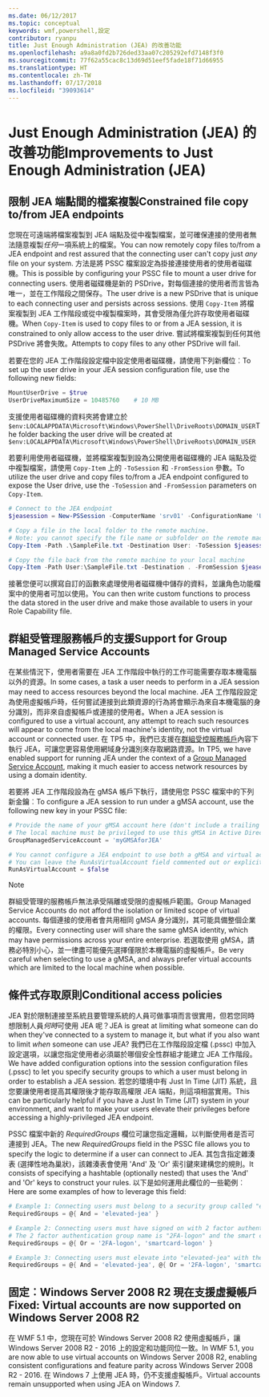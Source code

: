 ```yaml
---
ms.date: 06/12/2017
ms.topic: conceptual
keywords: wmf,powershell,設定
contributor: ryanpu
title: Just Enough Administration (JEA) 的改善功能
ms.openlocfilehash: a9a8a0fd2b726ded33aa07c205292efd7148f3f0
ms.sourcegitcommit: 77f62a55cac8c13d69d51eef5fade18f71d66955
ms.translationtype: HT
ms.contentlocale: zh-TW
ms.lasthandoff: 07/17/2018
ms.locfileid: "39093614"
---
```

# <a name="improvements-to-just-enough-administration-jea"></a><span data-ttu-id="ae4cd-103">Just Enough Administration (JEA) 的改善功能</span><span class="sxs-lookup"><span data-stu-id="ae4cd-103">Improvements to Just Enough Administration (JEA)</span></span>

## <a name="constrained-file-copy-tofrom-jea-endpoints"></a><span data-ttu-id="ae4cd-104">限制 JEA 端點間的檔案複製</span><span class="sxs-lookup"><span data-stu-id="ae4cd-104">Constrained file copy to/from JEA endpoints</span></span>

<span data-ttu-id="ae4cd-105">您現在可遠端將檔案複製到 JEA 端點及從中複製檔案，並可確保連接的使用者無法隨意複製*任何*一項系統上的檔案。</span><span class="sxs-lookup"><span data-stu-id="ae4cd-105">You can now remotely copy files to/from a JEA endpoint and rest assured that the connecting user can't copy just *any* file on your system.</span></span>
<span data-ttu-id="ae4cd-106">方法是將 PSSC 檔案設定為掛接連接使用者的使用者磁碟機。</span><span class="sxs-lookup"><span data-stu-id="ae4cd-106">This is possible by configuring your PSSC file to mount a user drive for connecting users.</span></span>
<span data-ttu-id="ae4cd-107">使用者磁碟機是新的 PSDrive，對每個連接的使用者而言皆為唯一，並在工作階段之間保存。</span><span class="sxs-lookup"><span data-stu-id="ae4cd-107">The user drive is a new PSDrive that is unique to each connecting user and persists across sessions.</span></span>
<span data-ttu-id="ae4cd-108">使用 `Copy-Item` 將檔案複製到 JEA 工作階段或從中複製檔案時，其會受限為僅允許存取使用者磁碟機。</span><span class="sxs-lookup"><span data-stu-id="ae4cd-108">When `Copy-Item` is used to copy files to or from a JEA session, it is constrained to only allow access to the user drive.</span></span>
<span data-ttu-id="ae4cd-109">嘗試將檔案複製到任何其他 PSDrive 將會失敗。</span><span class="sxs-lookup"><span data-stu-id="ae4cd-109">Attempts to copy files to any other PSDrive will fail.</span></span>

<span data-ttu-id="ae4cd-110">若要在您的 JEA 工作階段設定檔中設定使用者磁碟機，請使用下列新欄位︰</span><span class="sxs-lookup"><span data-stu-id="ae4cd-110">To set up the user drive in your JEA session configuration file, use the following new fields:</span></span>

```powershell
MountUserDrive = $true
UserDriveMaximumSize = 10485760    # 10 MB
```

<span data-ttu-id="ae4cd-111">支援使用者磁碟機的資料夾將會建立於 `$env:LOCALAPPDATA\Microsoft\Windows\PowerShell\DriveRoots\DOMAIN_USER`</span><span class="sxs-lookup"><span data-stu-id="ae4cd-111">The folder backing the user drive will be created at `$env:LOCALAPPDATA\Microsoft\Windows\PowerShell\DriveRoots\DOMAIN_USER`</span></span>

<span data-ttu-id="ae4cd-112">若要利用使用者磁碟機，並將檔案複製到設為公開使用者磁碟機的 JEA 端點及從中複製檔案，請使用 `Copy-Item` 上的 `-ToSession` 和 `-FromSession` 參數。</span><span class="sxs-lookup"><span data-stu-id="ae4cd-112">To utilize the user drive and copy files to/from a JEA endpoint configured to expose the User drive, use the `-ToSession` and `-FromSession` parameters on `Copy-Item`.</span></span>

```powershell
# Connect to the JEA endpoint
$jeasession = New-PSSession -ComputerName 'srv01' -ConfigurationName 'UserDemo'

# Copy a file in the local folder to the remote machine.
# Note: you cannot specify the file name or subfolder on the remote machine. You must exactly type "User:"
Copy-Item -Path .\SampleFile.txt -Destination User: -ToSession $jeasession

# Copy the file back from the remote machine to your local machine
Copy-Item -Path User:\SampleFile.txt -Destination . -FromSession $jeasession
```

<span data-ttu-id="ae4cd-113">接著您便可以撰寫自訂的函數來處理使用者磁碟機中儲存的資料，並讓角色功能檔案中的使用者可加以使用。</span><span class="sxs-lookup"><span data-stu-id="ae4cd-113">You can then write custom functions to process the data stored in the user drive and make those available to users in your Role Capability file.</span></span>

## <a name="support-for-group-managed-service-accounts"></a><span data-ttu-id="ae4cd-114">群組受管理服務帳戶的支援</span><span class="sxs-lookup"><span data-stu-id="ae4cd-114">Support for Group Managed Service Accounts</span></span>

<span data-ttu-id="ae4cd-115">在某些情況下，使用者需要在 JEA 工作階段中執行的工作可能需要存取本機電腦以外的資源。</span><span class="sxs-lookup"><span data-stu-id="ae4cd-115">In some cases, a task a user needs to perform in a JEA session may need to access resources beyond the local machine.</span></span>
<span data-ttu-id="ae4cd-116">JEA 工作階段設定為使用虛擬帳戶時，任何嘗試連接到此類資源的行為將會顯示為來自本機電腦的身分識別，而非來自虛擬帳戶或連接的使用者。</span><span class="sxs-lookup"><span data-stu-id="ae4cd-116">When a JEA session is configured to use a virtual account, any attempt to reach such resources will appear to come from the local machine's identity, not the virtual account or connected user.</span></span>
<span data-ttu-id="ae4cd-117">在 TP5 中，我們已支援在[群組受控服務帳戶](/previous-versions/windows/it-pro/windows-server-2012-R2-and-2012/jj128431\(v=ws.11\))內容下執行 JEA，可讓您更容易使用網域身分識別來存取網路資源。</span><span class="sxs-lookup"><span data-stu-id="ae4cd-117">In TP5, we have enabled support for running JEA under the context of a [Group Managed Service Account](/previous-versions/windows/it-pro/windows-server-2012-R2-and-2012/jj128431\(v=ws.11\)), making it much easier to access network resources by using a domain identity.</span></span>

<span data-ttu-id="ae4cd-118">若要將 JEA 工作階段設為在 gMSA 帳戶下執行，請使用您 PSSC 檔案中的下列新金鑰︰</span><span class="sxs-lookup"><span data-stu-id="ae4cd-118">To configure a JEA session to run under a gMSA account, use the following new key in your PSSC file:</span></span>

```powershell
# Provide the name of your gMSA account here (don't include a trailing $)
# The local machine must be privileged to use this gMSA in Active Directory
GroupManagedServiceAccount = 'myGMSAforJEA'

# You cannot configure a JEA endpoint to use both a gMSA and virtual account
# You can leave the RunAsVirtualAccount field commented out or explicitly set it to false
RunAsVirtualAccount = $false
```

> [!NOTE]
> <span data-ttu-id="ae4cd-119">群組受管理的服務帳戶無法承受隔離或受限的虛擬帳戶範圍。</span><span class="sxs-lookup"><span data-stu-id="ae4cd-119">Group Managed Service Accounts do not afford the isolation or limited scope of virtual accounts.</span></span>
> <span data-ttu-id="ae4cd-120">每個連接的使用者會共用相同 gMSA 身分識別，其可能具備整個企業的權限。</span><span class="sxs-lookup"><span data-stu-id="ae4cd-120">Every connecting user will share the same gMSA identity, which may have permissions across your entire enterprise.</span></span>
> <span data-ttu-id="ae4cd-121">若選取使用 gMSA，請務必特別小心，並一律盡可能優先選擇僅限於本機電腦的虛擬帳戶。</span><span class="sxs-lookup"><span data-stu-id="ae4cd-121">Be very careful when selecting to use a gMSA, and always prefer virtual accounts which are limited to the local machine when possible.</span></span>

## <a name="conditional-access-policies"></a><span data-ttu-id="ae4cd-122">條件式存取原則</span><span class="sxs-lookup"><span data-stu-id="ae4cd-122">Conditional access policies</span></span>

<span data-ttu-id="ae4cd-123">JEA 對於限制連接至系統且要管理系統的人員可做事項而言很實用，但若您同時想限制人員*何時*可使用 JEA 呢？</span><span class="sxs-lookup"><span data-stu-id="ae4cd-123">JEA is great at limiting what someone can do when they've connected to a system to manage it, but what if you also want to limit *when* someone can use JEA?</span></span>
<span data-ttu-id="ae4cd-124">我們已在工作階段設定檔 (.pssc) 中加入設定選項，以讓您指定使用者必須屬於哪個安全性群組才能建立 JEA 工作階段。</span><span class="sxs-lookup"><span data-stu-id="ae4cd-124">We have added configuration options into the session configuration files (.pssc) to let you specify security groups to which a user must belong in order to establish a JEA session.</span></span>
<span data-ttu-id="ae4cd-125">若您的環境中有 Just In Time (JIT) 系統，且您要讓使用者提高其權限後才能存取高權限 JEA 端點，則這項相當實用。</span><span class="sxs-lookup"><span data-stu-id="ae4cd-125">This can be particularly helpful if you have a Just In Time (JIT) system in your environment, and want to make your users elevate their privileges before accessing a highly-privileged JEA endpoint.</span></span>

<span data-ttu-id="ae4cd-126">PSSC 檔案中新的 *RequiredGroups* 欄位可讓您指定邏輯，以判斷使用者是否可連接到 JEA。</span><span class="sxs-lookup"><span data-stu-id="ae4cd-126">The new *RequiredGroups* field in the PSSC file allows you to specify the logic to determine if a user can connect to JEA.</span></span>
<span data-ttu-id="ae4cd-127">其包含指定雜湊表 (選擇性地為巢狀)，該雜湊表會使用 'And' 及 'Or' 索引鍵來建構您的規則。</span><span class="sxs-lookup"><span data-stu-id="ae4cd-127">It consists of specifying a hashtable (optionally nested) that uses the 'And' and 'Or' keys to construct your rules.</span></span>
<span data-ttu-id="ae4cd-128">以下是如何運用此欄位的一些範例︰</span><span class="sxs-lookup"><span data-stu-id="ae4cd-128">Here are some examples of how to leverage this field:</span></span>

```powershell
# Example 1: Connecting users must belong to a security group called "elevated-jea"
RequiredGroups = @{ And = 'elevated-jea' }

# Example 2: Connecting users must have signed on with 2 factor authentication or a smart card
# The 2 factor authentication group name is "2FA-logon" and the smart card group name is "smartcard-logon"
RequiredGroups = @{ Or = '2FA-logon', 'smartcard-logon' }

# Example 3: Connecting users must elevate into "elevated-jea" with their JIT system and have logged on with 2FA or a smart card
RequiredGroups = @{ And = 'elevated-jea', @{ Or = '2FA-logon', 'smartcard-logon' }}
```

## <a name="fixed-virtual-accounts-are-now-supported-on-windows-server-2008-r2"></a><span data-ttu-id="ae4cd-129">固定︰Windows Server 2008 R2 現在支援虛擬帳戶</span><span class="sxs-lookup"><span data-stu-id="ae4cd-129">Fixed: Virtual accounts are now supported on Windows Server 2008 R2</span></span>

<span data-ttu-id="ae4cd-130">在 WMF 5.1 中，您現在可於 Windows Server 2008 R2 使用虛擬帳戶，讓 Windows Server 2008 R2 - 2016 上的設定和功能同位一致。</span><span class="sxs-lookup"><span data-stu-id="ae4cd-130">In WMF 5.1, you are now able to use virtual accounts on Windows Server 2008 R2, enabling consistent configurations and feature parity across Windows Server 2008 R2 - 2016.</span></span>
<span data-ttu-id="ae4cd-131">在 Windows 7 上使用 JEA 時，仍不支援虛擬帳戶。</span><span class="sxs-lookup"><span data-stu-id="ae4cd-131">Virtual accounts remain unsupported when using JEA on Windows 7.</span></span>